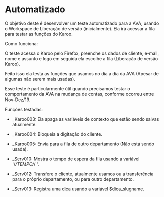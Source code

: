 # Automatizado
O objetivo deste é desenvolver um teste automatizado para a AVA, usando o Workspace de Liberação de versão (inicialmente).
Ela irá acessar a fila para testar as funções do Karoo.

Como funciona:

O teste acessa o Karoo pelo Firefox, preenche os dados de cliente, e-mail, nome e assunto e logo em seguida ela escolhe a fila (Liberação de versão Karoo).

Feito isso ela testa as funções que usamos no dia a dia da AVA (Apesar de algumas não serem mais usadas).

Esse teste é particularmente útil quando precisamos testar o comportamento da AVA na mudança de contas, conforme ocorreu entre Nov-Dez/19.

Funções testadas:

- _Karoo003: Ela apaga as variáveis de contexto que estão sendo salvas atualmente.

- _Karoo004: Bloqueia a digitação do cliente.

- _Karoo005: Envia para a fila de outro departamento (Não está sendo usada).

- _Serv010: Mostra o tempo de espera da fila usando a variável '/*/TEMPO/*/ '.

- _Serv012: Transfere o cliente, atualmente usamos ou a transferência para o próprio departamento, ou para outro departamento.

- _Serv013: Registra uma dica usando a variável $dica_slugname.
